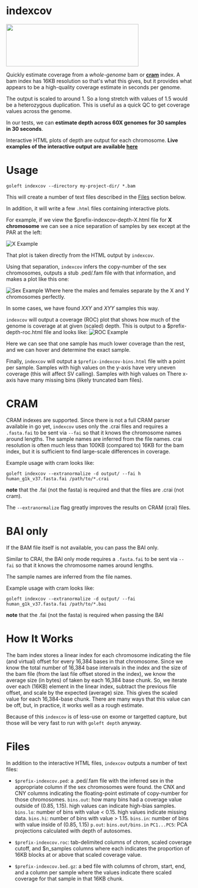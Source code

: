 # indexcov

<img src="https://user-images.githubusercontent.com/1739/29233991-66509a72-7eb1-11e7-903e-6c1ac57f45a0.png" style="width:359px;height:115">

Quickly estimate coverage from a _whole-genome_ bam or [**cram**](#CRAM) index.
A bam index has 16KB resolution so that's what this gives, but it provides what
appears to be a high-quality coverage estimate in seconds per genome.

The output is scaled to around 1. So a long stretch with values of 1.5 would be
a heterozygous duplication. This is useful as a quick QC to get coverage values
across the genome.

In our tests, we can **estimate depth across 60X genomes for 30 samples in 30
seconds**.

Interactive HTML plots of depth are output for each chromosome. **Live examples
of the interactive output are available
[here](http://indexcov.s3-website-us-east-1.amazonaws.com/)**

# Usage

```
goleft indexcov --directory my-project-dir/ *.bam
```

This will create a number of text files described in the [Files](#Files) section
below.

In addition, it will write a few `.html` files containing interactive plots.

For example, if we view the $prefix-indexcov-depth-X.html file for **X
chromosome** we can see a nice separation of samples by sex except at the PAR at
the left:

![X Example](https://cloud.githubusercontent.com/assets/1739/21597648/074f06ca-d10b-11e6-8732-e9a2e8d1ecb5.png 'x example')

That plot is taken directly from the HTML output by `indexcov`.

Using that separation, `indexcov` infers the copy-number of the sex chromosomes,
outputs a stub .ped/.fam file with that information, and makes a plot like this
one:

![Sex Example](https://cloud.githubusercontent.com/assets/1739/21627994/2973d464-d1d9-11e6-9962-5d3ac0f80329.png 'sex example')
Where here the males and females separate by the X and Y chromosomes perfectly.

In some cases, we have found _XXY_ and _XYY_ samples this way.

`indexcov` will output a coverage (ROC) plot that shows how much of the genome
is coverage at at given (scaled) depth. This is output to a
$prefix-depth-roc.html file and looks like:
![ROC Example](https://cloud.githubusercontent.com/assets/1739/21599983/b27fa4d8-d132-11e6-95b9-e9fa8ae64412.png 'ROC example')

Here we can see that one sample has much lower coverage than the rest, and we
can hover and determine the exact sample.

Finally, `indexcov` will output a `$prefix-indexcov-bins.html` file with a point
per sample. Samples with high values on the y-axis have very uneven coverage
(this will affect SV calling). Samples with high values on There x-axis have
many missing bins (likely truncated bam files).

# <a name="CRAM"></a> CRAM

CRAM indexes are supported. Since there is not a full CRAM parser available in
go yet, `indexcov` uses only the .crai files and requires a `.fasta.fai` to be
sent via `--fai` so that it knows the chromosome names around lengths. The
sample names are inferred from the file names. crai resolution is often much
less than 100KB (compared to) 16KB for the bam index, but it is sufficient to
find large-scale differences in coverage.

Example usage with cram looks like:

```
goleft indexcov --extranormalize -d output/ --fai h human_g1k_v37.fasta.fai /path/to/*.crai
```

**note** that the .fai (not the fasta) is required and that the files are .crai
(not cram).

The `--extranormalize` flag greatly improves the results on CRAM (crai) files.


# <a name="BAI only"></a> BAI only

If the BAM file itself is not available, you can pass the BAI only. 

Similar to CRAI, the BAI only mode requires a `.fasta.fai` to be
sent via `--fai` so that it knows the chromosome names around lengths. 

The sample names are inferred from the file names.

Example usage with cram looks like:

```
goleft indexcov --extranormalize -d output/ --fai human_g1k_v37.fasta.fai /path/to/*.bai
```

**note** that the .fai (not the fasta) is required when passing the BAI




# How It Works

The bam index stores a linear index for each chromosome indicating the file (and
virtual) offset for every 16,384 bases in that chromosome. Since we know the
total number of 16,384 base intervals in the index and the size of the bam file
(from the last file offset stored in the index), we know the average size (in
bytes) of taken by each 16,384 base chunk. So, we iterate over each (16KB)
element in the linear index, subtract the previous file offset, and scale by the
expected (average) size. This gives the scaled value for each 16,384-base chunk.
There are many ways that this value can be off, but, in practice, it works well
as a rough estimate.

Because of this `indexcov` is of less-use on exome or targetted capture, but
those will be very fast to run with `goleft depth` anyway.

# <a name="Files"></a> Files

In addition to the interactive HTML files, `indexcov` outputs a number of text
files:

- `$prefix-indexcov.ped`: a .ped/.fam file with the inferred sex in the
  appropriate column if the sex chromosomes were found. the CNX and CNY columns
  indicating the floating-point estimate of copy-number for those chromosomes.
  `bins.out`: how many bins had a coverage value outside of (0.85, 1.15). high
  values can indicate high-bias samples. `bins.lo`: number of bins with value <
  0.15. high values indicate missing data. `bins.hi`: number of bins with
  value > 1.15. `bins.in`: number of bins with value inside of (0.85, 1.15)
  `p.out`: `bins.out/bins.in` `PC1...PC5`: PCA projections calculated with depth
  of autosomes.

- `$prefix-indexcov.roc`: tab-delimited columns of chrom, scaled coverage
  cutoff, and $n_samples columns where each indicates the proportion of 16KB
  blocks at or above that scaled coverage value.
- `$prefix-indexcov.bed.gz`: a bed file with columns of chrom, start, end, and a
  column per sample where the values indicate there scaled coverage for that
  sample in that 16KB chunk.
